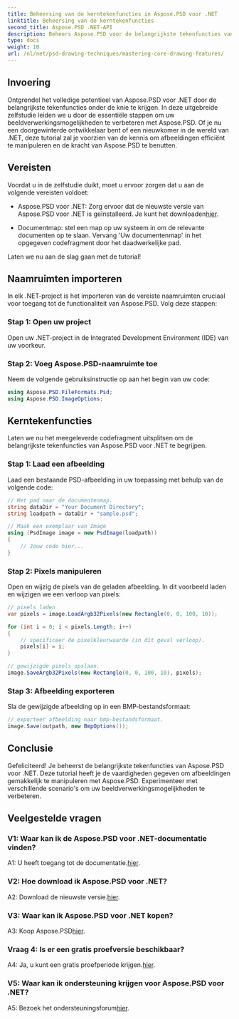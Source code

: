 ```yaml
---
title: Beheersing van de kerntekenfuncties in Aspose.PSD voor .NET
linktitle: Beheersing van de kerntekenfuncties
second_title: Aspose.PSD .NET-API
description: Beheers Aspose.PSD voor de belangrijkste tekenfuncties van .NET met onze stapsgewijze zelfstudie. Verbeter moeiteloos uw beeldverwerkingsvaardigheden.
type: docs
weight: 10
url: /nl/net/psd-drawing-techniques/mastering-core-drawing-features/
---
```

## Invoering

Ontgrendel het volledige potentieel van Aspose.PSD voor .NET door de belangrijkste tekenfuncties onder de knie te krijgen. In deze uitgebreide zelfstudie leiden we u door de essentiële stappen om uw beeldverwerkingsmogelijkheden te verbeteren met Aspose.PSD. Of je nu een doorgewinterde ontwikkelaar bent of een nieuwkomer in de wereld van .NET, deze tutorial zal je voorzien van de kennis om afbeeldingen efficiënt te manipuleren en de kracht van Aspose.PSD te benutten.

## Vereisten

Voordat u in de zelfstudie duikt, moet u ervoor zorgen dat u aan de volgende vereisten voldoet:

-  Aspose.PSD voor .NET: Zorg ervoor dat de nieuwste versie van Aspose.PSD voor .NET is geïnstalleerd. Je kunt het downloaden[hier](https://releases.aspose.com/psd/net/).

- Documentmap: stel een map op uw systeem in om de relevante documenten op te slaan. Vervang 'Uw documentenmap' in het opgegeven codefragment door het daadwerkelijke pad.

Laten we nu aan de slag gaan met de tutorial!

## Naamruimten importeren

In elk .NET-project is het importeren van de vereiste naamruimten cruciaal voor toegang tot de functionaliteit van Aspose.PSD. Volg deze stappen:

### Stap 1: Open uw project

Open uw .NET-project in de Integrated Development Environment (IDE) van uw voorkeur.

### Stap 2: Voeg Aspose.PSD-naamruimte toe

Neem de volgende gebruiksinstructie op aan het begin van uw code:

```csharp
using Aspose.PSD.FileFormats.Psd;
using Aspose.PSD.ImageOptions;
```

## Kerntekenfuncties

Laten we nu het meegeleverde codefragment uitsplitsen om de belangrijkste tekenfuncties van Aspose.PSD voor .NET te begrijpen.

### Stap 1: Laad een afbeelding

Laad een bestaande PSD-afbeelding in uw toepassing met behulp van de volgende code:

```csharp
// Het pad naar de documentenmap.
string dataDir = "Your Document Directory";
string loadpath = dataDir + "sample.psd";

// Maak een exemplaar van Image
using (PsdImage image = new PsdImage(loadpath))
{
    // Jouw code hier...
}
```

### Stap 2: Pixels manipuleren

Open en wijzig de pixels van de geladen afbeelding. In dit voorbeeld laden en wijzigen we een verloop van pixels:

```csharp
// pixels laden
var pixels = image.LoadArgb32Pixels(new Rectangle(0, 0, 100, 10));

for (int i = 0; i < pixels.Length; i++)
{
    // specificeer de pixelkleurwaarde (in dit geval verloop).
    pixels[i] = i;
}

// gewijzigde pixels opslaan.
image.SaveArgb32Pixels(new Rectangle(0, 0, 100, 10), pixels);
```

### Stap 3: Afbeelding exporteren

Sla de gewijzigde afbeelding op in een BMP-bestandsformaat:

```csharp
// exporteer afbeelding naar bmp-bestandsformaat.
image.Save(outpath, new BmpOptions());
```

## Conclusie

Gefeliciteerd! Je beheerst de belangrijkste tekenfuncties van Aspose.PSD voor .NET. Deze tutorial heeft je de vaardigheden gegeven om afbeeldingen gemakkelijk te manipuleren met Aspose.PSD. Experimenteer met verschillende scenario's om uw beeldverwerkingsmogelijkheden te verbeteren.

## Veelgestelde vragen

### V1: Waar kan ik de Aspose.PSD voor .NET-documentatie vinden?

 A1: U heeft toegang tot de documentatie.[hier](https://reference.aspose.com/psd/net/).

### V2: Hoe download ik Aspose.PSD voor .NET?

 A2: Download de nieuwste versie.[hier](https://releases.aspose.com/psd/net/).

### V3: Waar kan ik Aspose.PSD voor .NET kopen?

 A3: Koop Aspose.PSD[hier](https://purchase.aspose.com/buy).

### Vraag 4: Is er een gratis proefversie beschikbaar?

 A4: Ja, u kunt een gratis proefperiode krijgen.[hier](https://releases.aspose.com/).

### V5: Waar kan ik ondersteuning krijgen voor Aspose.PSD voor .NET?

 A5: Bezoek het ondersteuningsforum[hier](https://forum.aspose.com/c/psd/34).